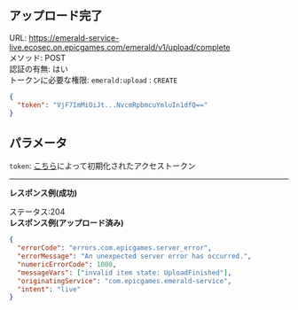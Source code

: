 ## アップロード完了

URL: https://emerald-service-live.ecosec.on.epicgames.com/emerald/v1/upload/complete \
メソッド: POST \
認証の有無: はい </br>
   トークンに必要な権限: `emerald:upload` : `CREATE`

```json
{
  "token": "VjF7ImMiOiJt...NvcmRpbmcuYmluIn1dfQ=="
}
```

## パラメータ

`token`:  [こちら](./Init.md)によって初期化されたアクセストークン

---

__レスポンス例(成功)__
</br>

ステータス:204
</br>
__レスポンス例(アップロード済み)__

```json
{
  "errorCode": "errors.com.epicgames.server_error",
  "errorMessage": "An unexpected server error has occurred.",
  "numericErrorCode": 1000,
  "messageVars": ["invalid item state: UploadFinished"],
  "originatingService": "com.epicgames.emerald-service",
  "intent": "live"
}
```
